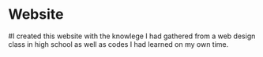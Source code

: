 # Website
 
 #I created this website with the knowlege I had gathered from a web design class in high school as well as codes I had learned on my own time.
